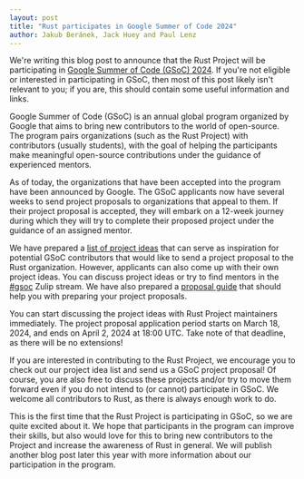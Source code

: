 ```yaml
---
layout: post
title: "Rust participates in Google Summer of Code 2024"
author: Jakub Beránek, Jack Huey and Paul Lenz
---
```


We're writing this blog post to announce that the Rust Project will be participating in [Google Summer of Code (GSoC) 2024][gsoc]. If you're not eligible or interested in participating in GSoC, then most of this post likely isn't relevant to you; if you are, this should contain some useful information and links.

Google Summer of Code (GSoC) is an annual global program organized by Google that aims to bring new contributors to the world of open-source. The program pairs organizations (such as the Rust Project) with contributors (usually students), with the goal of helping the participants make meaningful open-source contributions under the guidance of experienced mentors.

As of today, the organizations that have been accepted into the program have been announced by Google. The GSoC applicants now have several weeks to send project proposals to organizations that appeal to them. If their project proposal is accepted, they will embark on a 12-week journey during which they will try to complete their proposed project under the guidance of an assigned mentor.

We have prepared a [list of project ideas][gsoc repo] that can serve as inspiration for potential GSoC contributors that would like to send a project proposal to the Rust organization. However, applicants can also come up with their own project ideas. You can discuss project ideas or try to find mentors in the [#gsoc][gsoc stream] Zulip stream. We have also prepared a [proposal guide][proposal guide] that should help you with preparing your project proposals.

You can start discussing the project ideas with Rust Project maintainers immediately. The project proposal application period starts on March 18, 2024, and ends on April 2, 2024 at 18:00 UTC. Take note of that deadline, as there will be no extensions!

If you are interested in contributing to the Rust Project, we encourage you to check out our project idea list and send us a GSoC project proposal! Of course, you are also free to discuss these projects and/or try to move them forward even if you do not intend to (or cannot) participate in GSoC. We welcome all contributors to Rust, as there is always enough work to do.

This is the first time that the Rust Project is participating in GSoC, so we are quite excited about it. We hope that participants in the program can improve their skills, but also would love for this to bring new contributors to the Project and increase the awareness of Rust in general. We will publish another blog post later this year with more information about our participation in the program.

[gsoc]: https://summerofcode.withgoogle.com
[gsoc repo]: https://github.com/rust-lang/google-summer-of-code
[gsoc stream]: https://rust-lang.zulipchat.com/#narrow/stream/421156-gsoc
[proposal guide]: https://github.com/rust-lang/google-summer-of-code/blob/main/proposal-guide.md
